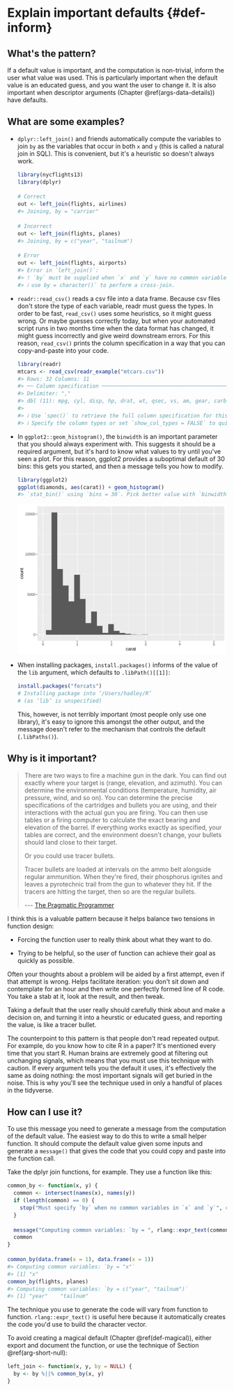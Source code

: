 # Explain important defaults {#def-inform}



## What's the pattern?

If a default value is important, and the computation is non-trivial, inform the user what value was used. This is particularly important when the default value is an educated guess, and you want the user to change it. It is also important when descriptor arguments (Chapter \@ref(args-data-details)) have defaults. 

## What are some examples?

*   `dplyr::left_join()` and friends automatically compute the variables to 
    join `by` as the variables that occur in both `x` and `y` (this is called 
    a natural join in SQL). This is convenient, but it's a heuristic so 
    doesn't always work.
    
    
    ```r
    library(nycflights13)
    library(dplyr)
    
    # Correct    
    out <- left_join(flights, airlines)
    #> Joining, by = "carrier"
    
    # Incorrect
    out <- left_join(flights, planes)
    #> Joining, by = c("year", "tailnum")
    
    # Error
    out <- left_join(flights, airports)
    #> Error in `left_join()`:
    #> ! `by` must be supplied when `x` and `y` have no common variables.
    #> ℹ use by = character()` to perform a cross-join.
    ```

*   `readr::read_csv()` reads a csv file into a data frame. Because csv files 
    don't store the type of each variable, readr must guess the types. In order 
    to be fast, `read_csv()` uses some heuristics, so it might guess wrong. Or 
    maybe guesses correctly today, but when your automated script runs in two 
    months time when the data format has changed, it might guess incorrectly
    and give weird downstream errors. For this reason, `read_csv()` prints
    the column specification in a way that you can copy-and-paste into your 
    code.

    
    ```r
    library(readr)
    mtcars <- read_csv(readr_example("mtcars.csv"))
    #> Rows: 32 Columns: 11
    #> ── Column specification ────────────────────────────────────────────────────────
    #> Delimiter: ","
    #> dbl (11): mpg, cyl, disp, hp, drat, wt, qsec, vs, am, gear, carb
    #> 
    #> ℹ Use `spec()` to retrieve the full column specification for this data.
    #> ℹ Specify the column types or set `show_col_types = FALSE` to quiet this message.
    ```

*   In `ggplot2::geom_histogram()`, the `binwidth` is an important parameter 
    that you should always experiment with. This suggests it should be a 
    required argument, but it's hard to know what values to try until you've 
    seen a plot. For this reason, ggplot2 provides a suboptimal default of
    30 bins: this gets you started, and then a message tells you how to modify.
  
    
    ```r
    library(ggplot2)
    ggplot(diamonds, aes(carat)) + geom_histogram()
    #> `stat_bin()` using `bins = 30`. Pick better value with `binwidth`.
    ```
    
    <img src="def-inform_files/figure-html/unnamed-chunk-4-1.png" width="672" />

*  When installing packages, `install.packages()` informs of the value of the
   `lib` argument, which defaults to `.libPath()[[1]]`:

    
    ```r
    install.packages("forcats")
    # Installing package into ‘/Users/hadley/R’
    # (as ‘lib’ is unspecified)
    ```
    
    This, however, is not terribly important (most people only use one library),
    it's easy to ignore this amongst the other output, and the message doesn't 
    refer to the mechanism that controls the default (`.libPaths()`).

## Why is it important?

> There are two ways to fire a machine gun in the dark. You can find out 
> exactly where your target is (range, elevation, and azimuth). You can 
> determine the environmental conditions (temperature, humidity, air pressure, 
> wind, and so on). You can determine the precise specifications of the 
> cartridges and bullets you are using, and their interactions with the 
> actual gun you are firing. You can then use tables or a firing computer 
> to calculate the exact bearing and elevation of the barrel. If everything
> works exactly as specified, your tables are correct, and the environment 
> doesn't change, your bullets should land close to their target.
> 
> Or you could use tracer bullets.
> 
> Tracer bullets are loaded at intervals on the ammo belt alongside regular
> ammunition. When they're fired, their phosphorus ignites and leaves a 
> pyrotechnic trail from the gun to whatever they hit. If the tracers are 
> hitting the target, then so are the regular bullets.
>
> --- [The Pragmatic Programmer](https://www.amazon.com/dp/B003GCTQAE)

I think this is a valuable pattern because it helps balance two tensions in function design: 

* Forcing the function user to really think about what they want to do.

* Trying to be helpful, so the user of function can achieve their goal as
  quickly as possible.
  
Often your thoughts about a problem will be aided by a first attempt, even if that attempt is wrong. Helps facilitate iteration: you don't sit down and contemplate for an hour and then write one perfectly formed line of R code. You take a stab at it, look at the result, and then tweak. 

Taking a default that the user really should carefully think about and make a decision on, and turning it into a heurstic or educated guess, and reporting the value, is like a tracer bullet.

The counterpoint to this pattern is that people don't read repeated output. For example, do you know how to cite R in a paper? It's mentioned every time that you start R. Human brains are extremely good at filtering out unchanging signals, which means that you must use this technique with caution. If every argument tells you the default it uses, it's effectively the same as doing nothing: the most important signals will get buried in the noise. This is why you'll see the technique used in only a handful of places in the tidyverse.

## How can I use it?

To use this message you need to generate a message from the computation of the default value. The easiest way to do this to write a small helper function. It should compute the default value given some inputs and generate a `message()` that gives the code that you could copy and paste into the function call. 

Take the dplyr join functions, for example. They use a function like this:


```r
common_by <- function(x, y) {
  common <- intersect(names(x), names(y))
  if (length(common) == 0) {
    stop("Must specify `by` when no common variables in `x` and `y`", call. = FALSE)
  }
  
  message("Computing common variables: `by = ", rlang::expr_text(common), "`")
  common
}

common_by(data.frame(x = 1), data.frame(x = 1))
#> Computing common variables: `by = "x"`
#> [1] "x"
common_by(flights, planes)
#> Computing common variables: `by = c("year", "tailnum")`
#> [1] "year"    "tailnum"
```

The technique you use to generate the code will vary from function to function. `rlang::expr_text()` is useful here because it automatically creates the code you'd use to build the character vector.

To avoid creating a magical default (Chapter \@ref(def-magical)), either export and document the function, or use the technique of Section \@ref(arg-short-null):


```r
left_join <- function(x, y, by = NULL) {
  by <- by %||% common_by(x, y)
}
```
